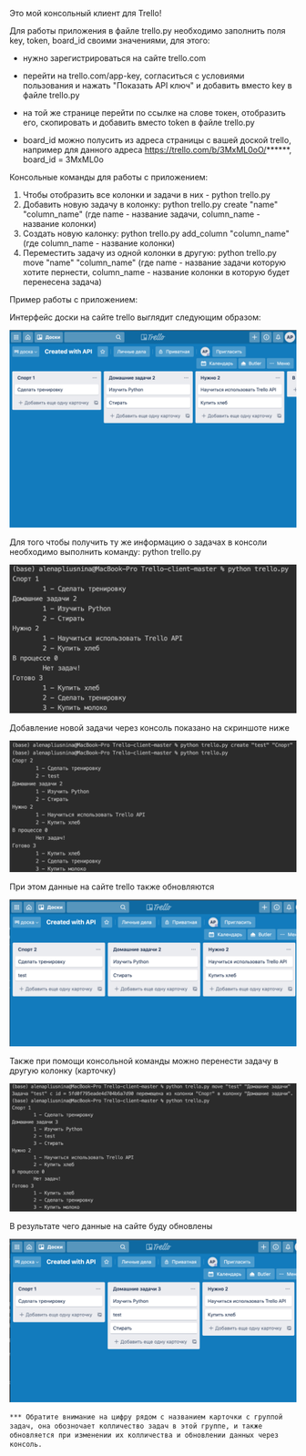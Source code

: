 Это мой консольный клиент для Trello!

Для работы приложения в файле trello.py необходимо заполнить поля key, token, board_id своими значениями, для этого:

   - нужно зарегистрироваться на сайте trello.com
   
   - перейти на trello.com/app-key, согласиться с условиями пользования и нажать "Показать API ключ" и добавить вместо key в файле trello.py
   
   - на той же странице перейти по ссылке на слове токен, отобразить его, cкопировать и добавить вместо token в файле trello.py
   
   - board_id можно полусить из адреса страницы с вашей доской trello, например для данного адреса https://trello.com/b/3MxML0oO/******, board_id = 3MxML0o 

Консольные команды для работы с приложением:
1. Чтобы отобразить все колонки и задачи в них - python trello.py
2. Добавить новую задачу в колонку: python trello.py create "name" "column_name" (где name - название задачи, column_name - название колонки)
3. Создать новую калонку: python trello.py add_column "column_name"  (где column_name - название колонки)
4. Переместить задачу из одной колонки в другую: python trello.py move "name" "column_name" (где name - название задачи которую хотите пернести, column_name - название колонки в которую будет перенесена задача)

Пример работы с приложением:

Интерфейс доски на сайте trello выглядит следующим образом:

![Интерфейс доски trello](https://github.com/AlenaPliusnina/Trello-client/blob/master/screenshots/screen_1.png)

Для того чтобы получить ту же информацию о задачах в консоли необходимо выполнить команду: python trello.py

![Получение задач trello в консоли](https://github.com/AlenaPliusnina/Trello-client/blob/master/screenshots/screen_2.png)

Добавление новой задачи через консоль показано на скриншоте ниже

![Добавление новой задачи trello в консоли](https://github.com/AlenaPliusnina/Trello-client/blob/master/screenshots/screen_3.png)

При этом данные на сайте trello также обновляются

![Добавление новой задачи trello на сайте](https://github.com/AlenaPliusnina/Trello-client/blob/master/screenshots/screen_4.png)

Также при помощи консольной команды можно перенести задачу в другую колонку (карточку)

![Перенос задачи trello в консоли](https://github.com/AlenaPliusnina/Trello-client/blob/master/screenshots/screen_5.png)

В результате чего данные на сайте буду обновлены 

![Перенос задачи trello на сайте](https://github.com/AlenaPliusnina/Trello-client/blob/master/screenshots/screen_6.png)

    *** Обратите внимание на цифру рядом с названием карточки с группой задач, она обозночает колличество задач в этой группе, и также обновляется при изменении их колличества и обновлении данных через консоль.
